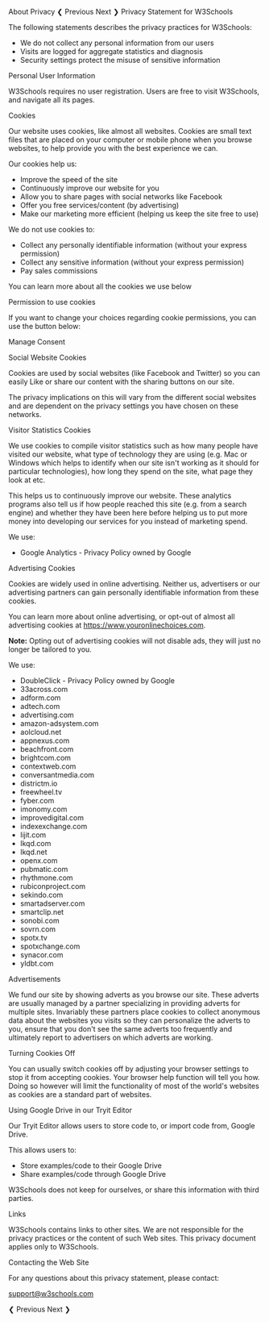 About Privacy ❮ Previous Next ❯ Privacy Statement for W3Schools

The following statements describes the privacy practices for W3Schools:

*   We do not collect any personal information from our users
*   Visits are logged for aggregate statistics and diagnosis
*   Security settings protect the misuse of sensitive information

Personal User Information

W3Schools requires no user registration. Users are free to visit W3Schools, and navigate all its pages.

Cookies

Our website uses cookies, like almost all websites. Cookies are small text files that are placed on your computer or mobile phone when you browse websites, to help provide you with the best experience we can.

Our cookies help us:

*   Improve the speed of the site
*   Continuously improve our website for you
*   Allow you to share pages with social networks like Facebook
*   Offer you free services/content (by advertising)
*   Make our marketing more efficient (helping us keep the site free to use)

We do not use cookies to:

*   Collect any personally identifiable information (without your express permission)
*   Collect any sensitive information (without your express permission)
*   Pay sales commissions

You can learn more about all the cookies we use below

Permission to use cookies

If you want to change your choices regarding cookie permissions, you can use the button below:

Manage Consent

Social Website Cookies

Cookies are used by social websites (like Facebook and Twitter) so you can easily Like or share our content with the sharing buttons on our site.

The privacy implications on this will vary from the different social websites and are dependent on the privacy settings you have chosen on these networks.

Visitor Statistics Cookies

We use cookies to compile visitor statistics such as how many people have visited our website, what type of technology they are using (e.g. Mac or Windows which helps to identify when our site isn't working as it should for particular technologies), how long they spend on the site, what page they look at etc.

This helps us to continuously improve our website. These analytics programs also tell us if how people reached this site (e.g. from a search engine) and whether they have been here before helping us to put more money into developing our services for you instead of marketing spend.

We use:

*   Google Analytics - Privacy Policy owned by Google

Advertising Cookies

Cookies are widely used in online advertising. Neither us, advertisers or our advertising partners can gain personally identifiable information from these cookies.

You can learn more about online advertising, or opt-out of almost all advertising cookies at https://www.youronlinechoices.com.

**Note:** Opting out of advertising cookies will not disable ads, they will just no longer be tailored to you.

We use:

*   DoubleClick - Privacy Policy owned by Google
*   33across.com
*   adform.com
*   adtech.com
*   advertising.com
*   amazon-adsystem.com
*   aolcloud.net
*   appnexus.com
*   beachfront.com
*   brightcom.com
*   contextweb.com
*   conversantmedia.com
*   districtm.io
*   freewheel.tv
*   fyber.com
*   imonomy.com
*   improvedigital.com
*   indexexchange.com
*   lijit.com
*   lkqd.com
*   lkqd.net
*   openx.com
*   pubmatic.com
*   rhythmone.com
*   rubiconproject.com
*   sekindo.com
*   smartadserver.com
*   smartclip.net
*   sonobi.com
*   sovrn.com
*   spotx.tv
*   spotxchange.com
*   synacor.com
*   yldbt.com

Advertisements

We fund our site by showing adverts as you browse our site. These adverts are usually managed by a partner specializing in providing adverts for multiple sites. Invariably these partners place cookies to collect anonymous data about the websites you visits so they can personalize the adverts to you, ensure that you don't see the same adverts too frequently and ultimately report to advertisers on which adverts are working.

Turning Cookies Off

You can usually switch cookies off by adjusting your browser settings to stop it from accepting cookies. Your browser help function will tell you how. Doing so however will limit the functionality of most of the world's websites as cookies are a standard part of websites.

Using Google Drive in our Tryit Editor

Our Tryit Editor allows users to store code to, or import code from, Google Drive.

This allows users to:

*   Store examples/code to their Google Drive
*   Share examples/code through Google Drive

W3Schools does not keep for ourselves, or share this information with third parties.

Links

W3Schools contains links to other sites. We are not responsible for the privacy practices or the content of such Web sites. This privacy document applies only to W3Schools.

Contacting the Web Site

For any questions about this privacy statement, please contact:

support@w3schools.com

  
❮ Previous Next ❯